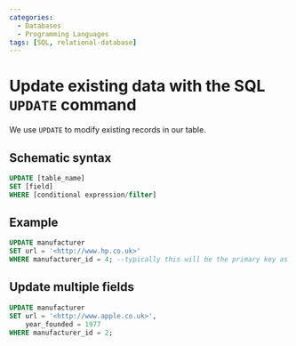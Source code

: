 ```yaml
---
categories:
  - Databases
  - Programming Languages
tags: [SQL, relational-database]
---
```


# Update existing data with the SQL `UPDATE` command

We use `UPDATE` to modify existing records in our table.

## Schematic syntax

```sql
UPDATE [table_name]
SET [field]
WHERE [conditional expression/filter]
```

## Example

```sql
UPDATE manufacturer
SET url = '<http://www.hp.co.uk>'
WHERE manufacturer_id = 4; --typically this will be the primary key as you are updating and existing record and need to identify it uniquely
```

## Update multiple fields

```sql
UPDATE manufacturer
SET url = '<http://www.apple.co.uk>',
    year_founded = 1977
WHERE manufacturer_id = 2;
```

